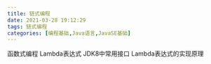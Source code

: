 ```yaml
---
title: 链式编程
date: 2021-03-28 19:12:29
tags: 链式编程
categories: [编程基础,Java语言,JavaSE基础]
---
```


函数式编程
Lambda表达式
JDK8中常用接口
Lambda表达式的实现原理
